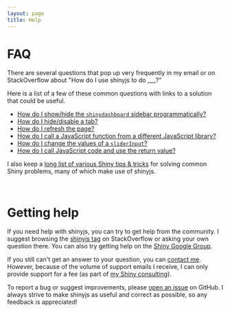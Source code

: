 ```yaml
---
layout: page
title: Help
---
```


# FAQ

There are several questions that pop up very frequently in my email or on StackOverflow about "How do I use shinyjs to do \_\_\_?"

Here is a list of a few of these common questions with links to a solution that could be useful.

- [How do I show/hide the `shinydashboard` sidebar programmatically?](http://stackoverflow.com/a/31306707/3943160)
- [How do I hide/disable a tab?](http://stackoverflow.com/a/31719425/3943160)
- [How do I refresh the page?](http://stackoverflow.com/a/34758024/3943160)
- [How do I call a JavaScript function from a different JavaScript library?](https://github.com/timelyportfolio/sweetalertR/issues/1#issuecomment-151685005)
- [How do I change the values of a `sliderInput`?](http://stackoverflow.com/a/31066997/3943160)
- [How do I call JavaScript code and use the return value?](http://stackoverflow.com/a/34728125/3943160)

I also keep a [long list of various Shiny tips & tricks](https://github.com/daattali/advanced-shiny/) for solving common Shiny problems, many of which make use of shinyjs.

<br/>

# Getting help

If you need help with shinyjs, you can try to get help from the community. I suggest browsing the [shinyjs tag](http://stackoverflow.com/questions/tagged/shinyjs) on StackOverflow or asking your own question there. You can also try getting help on the [Shiny Google Group](https://groups.google.com/forum/#!forum/shiny-discuss).

If you still can't get an answer to your question, you can [contact me](http://deanattali.com/contact). However, because of the volume of support emails I receive, I can only provide support for a fee (as part of [my Shiny consulting](http://deanattali.com/shiny/)).

To report a bug or suggest improvements, please [open an issue](https://github.com/daattali/shinyjs/issues) on GitHub. I always strive to make shinyjs as useful and correct as possible, so any feedback is appreciated!
